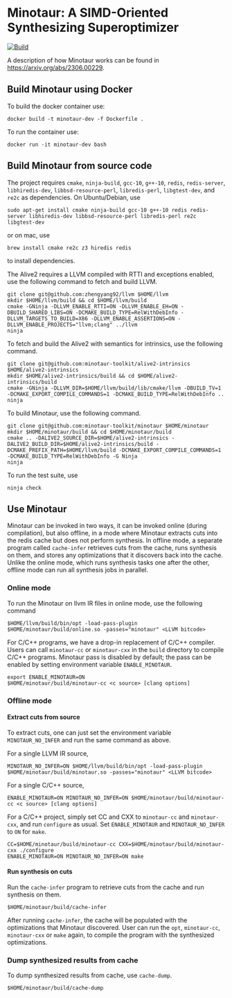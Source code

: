 # Minotaur: A SIMD-Oriented Synthesizing Superoptimizer

[![Build](https://github.com/minotaur-toolkit/minotaur/actions/workflows/build.yml/badge.svg)](https://github.com/minotaur-toolkit/minotaur/actions/workflows/build.yml)

A description of how Minotaur works can be found in
https://arxiv.org/abs/2306.00229.

## Build Minotaur using Docker

To build the docker container use:

    docker build -t minotaur-dev -f Dockerfile .

To run the container use:

    docker run -it minotaur-dev bash

## Build Minotaur from source code

The project requires `cmake`, `ninja-build`, `gcc-10`, `g++-10`,
`redis`, `redis-server`, `libhiredis-dev`, `libbsd-resource-perl`,
`libredis-perl`, `libgtest-dev`, and `re2c` as dependencies. On
Ubuntu/Debian, use

    sudo apt-get install cmake ninja-build gcc-10 g++-10 redis redis-server libhiredis-dev libbsd-resource-perl libredis-perl re2c libgtest-dev

or on mac, use

    brew install cmake re2c z3 hiredis redis

to install dependencies.

The Alive2 requires a LLVM compiled with RTTI and exceptions enabled,
use the following command to fetch and build LLVM.

    git clone git@github.com:zhengyang92/llvm $HOME/llvm
    mkdir $HOME/llvm/build && cd $HOME/llvm/build
    cmake -GNinja -DLLVM_ENABLE_RTTI=ON -DLLVM_ENABLE_EH=ON -DBUILD_SHARED_LIBS=ON -DCMAKE_BUILD_TYPE=RelWithDebInfo -DLLVM_TARGETS_TO_BUILD=X86 -DLLVM_ENABLE_ASSERTIONS=ON -DLLVM_ENABLE_PROJECTS="llvm;clang" ../llvm
    ninja

To fetch and build the Alive2 with semantics for intrinsics, use the
following command.

    git clone git@github.com:minotaur-toolkit/alive2-intrinsics $HOME/alive2-intrinsics
    mkdir $HOME/alive2-intrinsics/build && cd $HOME/alive2-intrinsics/build
    cmake -GNinja -DLLVM_DIR=$HOME/llvm/build/lib/cmake/llvm -DBUILD_TV=1 -DCMAKE_EXPORT_COMPILE_COMMANDS=1 -DCMAKE_BUILD_TYPE=RelWithDebInfo ..
    ninja

To build Minotaur, use the following command.

    git clone git@github.com:minotaur-toolkit/minotaur $HOME/minotaur
    mkdir $HOME/minotaur/build && cd $HOME/minotaur/build
    cmake .. -DALIVE2_SOURCE_DIR=$HOME/alive2-intrinsics -DALIVE2_BUILD_DIR=$HOME/alive2-intrinsics/build -DCMAKE_PREFIX_PATH=$HOME/llvm/build -DCMAKE_EXPORT_COMPILE_COMMANDS=1 -DCMAKE_BUILD_TYPE=RelWithDebInfo -G Ninja
    ninja

To run the test suite, use

    ninja check

## Use Minotaur

Minotaur can be invoked in two ways, it can be invoked online (during
compilation), but also offline, in a mode where Minotaur extracts cuts
into the redis cache but does not perform synthesis. In offline mode,
a separate program called `cache-infer` retrieves cuts from the cache,
runs synthesis on them, and stores any optimizations that it discovers
back into the cache. Unlike the online mode, which runs synthesis
tasks one after the other, offline mode can run all synthesis jobs in
parallel.


### Online mode

To run the Minotaur on llvm IR files in online mode, use the following
command

    $HOME/llvm/build/bin/opt -load-pass-plugin $HOME/minotaur/build/online.so -passes="minotaur" <LLVM bitcode>

For C/C++ programs, we have a drop-in replacement of C/C++ compiler.
Users can call `minotaur-cc` or `minotaur-cxx` in the `build`
directory to compile C/C++ programs. Minotaur pass is disabled by
default; the pass can be enabled by setting environment variable
`ENABLE_MINOTAUR`.

    export ENABLE_MINOTAUR=ON
    $HOME/minotaur/build/minotaur-cc <c source> [clang options]

### Offline mode

#### Extract cuts from source

To extract cuts, one can just set the environment variable
`MINOTAUR_NO_INFER` and run the same command as above.

For a single LLVM IR source,

    MINOTAUR_NO_INFER=ON $HOME/llvm/build/bin/opt -load-pass-plugin $HOME/minotaur/build/minotaur.so -passes="minotaur" <LLVM bitcode>

For a single C/C++ source,

    ENABLE_MINOTAUR=ON MINOTAUR_NO_INFER=ON $HOME/minotaur/build/minotaur-cc <c source> [clang options]

For a C/C++ project, simply set CC and CXX to `minotaur-cc` and `minotaur-cxx`, and run `configure` as usual. Set `ENABLE_MINOTAUR` and `MINOTAUR_NO_INFER` to `ON` for `make`.

    CC=$HOME/minotaur/build/minotaur-cc CXX=$HOME/minotaur/build/minotaur-cxx ./configure
    ENABLE_MINOTAUR=ON MINOTAUR_NO_INFER=ON make

#### Run synthesis on cuts

Run the `cache-infer` program to retrieve cuts from the cache and run
synthesis on them.

    $HOME/minotaur/build/cache-infer

After running `cache-infer`, the cache will be populated with the
optimizations that Minotaur discovered. User can run the `opt`,
`minotaur-cc`, `minotaur-cxx` or `make`  again, to compile the program
with the synthesized optimizations.

### Dump synthesized results from cache

To dump synthesized results from cache, use `cache-dump`.

    $HOME/minotaur/build/cache-dump
